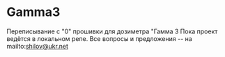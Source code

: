 Gamma3
======

Переписывание с "0" прошивки для дозиметра "Гамма 3
Пока проект ведётся в локальном репе.
Все вопросы и предложения -- на mailto:shilov@ukr.net